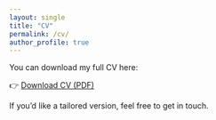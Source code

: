 ```yaml
---
layout: single
title: "CV"
permalink: /cv/
author_profile: true
---
```



You can download my full CV here:

👉 [Download CV (PDF)](/assets/CV_Kedma_Hamelberg.pdf)

If you’d like a tailored version, feel free to get in touch.

